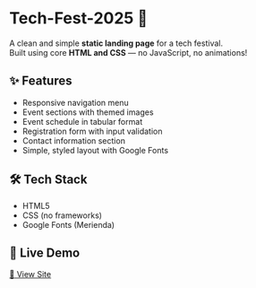 # Tech-Fest-2025 🎉

A clean and simple **static landing page** for a tech festival.  
Built using core **HTML and CSS** — no JavaScript, no animations!

## ✨ Features

- Responsive navigation menu  
- Event sections with themed images  
- Event schedule in tabular format  
- Registration form with input validation  
- Contact information section  
- Simple, styled layout with Google Fonts

## 🛠 Tech Stack

- HTML5
- CSS (no frameworks)
- Google Fonts (Merienda)

## 🔗 Live Demo

[🚀 View Site](https://DeoreAnant.github.io/Tech-Fest-2025/)




